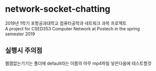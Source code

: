# network-socket-chatting
2019년 1학기 포항공과대학교 컴퓨터공학과 네트워크 과목 프로젝트  
A project for CSED353 Computer Network at Postech in the spring semester 2019 

## 실행시 주의점
웹캠없는기기는 폴더에 default라는 이름의 아무 mp4파일 넣은다음에 테스트할것
